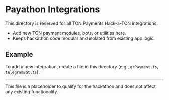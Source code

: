 # Payathon Integrations

This directory is reserved for all TON Payments Hack-a-TON integrations.

- Add new TON payment modules, bots, or utilities here.
- Keeps hackathon code modular and isolated from existing app logic.

## Example
To add a new integration, create a file in this directory (e.g., `qrPayment.ts`, `telegramBot.ts`).

---

This file is a placeholder to qualify for the hackathon and does not affect any existing functionality.
